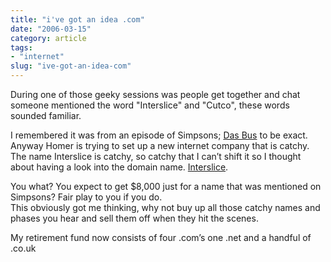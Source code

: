 ```yaml
---
title: "i've got an idea .com"
date: "2006-03-15"
category: article
tags:
- "internet"
slug: "ive-got-an-idea-com"
---
```


During one of those geeky sessions was people get together and chat someone mentioned the word "Interslice" and "Cutco", these words sounded familiar.

I remembered it was from an episode of Simpsons; [Das Bus](https://www.simpsoncrazy.com/information/scripts/5f11.shtml) to be exact. Anyway Homer is trying to set up a new internet company that is catchy. The name Interslice is catchy, so catchy that I can’t shift it so I thought about having a look into the domain name. [Interslice](https://www.interslice.com).

You what? You expect to get $8,000 just for a name that was mentioned on Simpsons? Fair play to you if you do.  
This obviously got me thinking, why not buy up all those catchy names and phases you hear and sell them off when they hit the scenes.

My retirement fund now consists of four .com’s one .net and a handful of .co.uk
